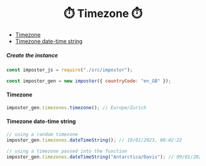 <h1 align="center">⏱️ Timezone ⏱️</h1>

- [Timezone](#timezone)
- [Timezone date-time string](#timezone-date-time-string)

##### Create the instance

```js
const impostor_js = require("./src/impostor");

const impostor_gen = new impostor({ countryCode: "en_GB" });
```

#### Timezone

```js
impostor_gen.timezones.timezone(); // Europe/Zurich
```

#### Timezone date-time string

```js
// using a random timezone
impostor_gen.timezones.dateTimeString(); // 10/01/2023, 00:02:22

// using a timezone passed into the function
impostor_gen.timezones.dateTimeString("Antarctica/Davis"); // 09/01/2023, 23:04:29
```
